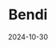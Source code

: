 ---  
layout: startup_page  
title: "Bendi"  
id: "bendi.ai"  
permalink: "/bendibendi.ai10302024/"  
website: "https://bendi.ai/"  
funding_round: "Pre-Seed"  
funding_amount: "$1.04M"  
investors: "Midven, Heartfelt Capital, Chasing Rainbows, Innovate UK"  
about: "Bendi is an AI-powered platform that helps businesses identify, analyze, and manage ESG risks in complex global supply chains. Its flagship platform, Prism, automates supply chain mapping and ESG risk assessments, providing a faster, more cost-effective way to surface hidden risks than traditional methods."  
markets: "Supply Chain Management, AI, ESG, Business Intelligence Platforms, Data Management, Information Services, Information Technology, Software"  
hq: "Birmingham, England, United Kingdom"  
founded_year: "2020"  
linkedin: "https://www.linkedin.com/company/bendi"  
twitter: ""  
instagram: ""  
facebook: "https://www.facebook.com/Bendi.sustainability"  
crunchbase: "https://www.crunchbase.com/organization/bendi-7e9d"  
pitchbook: "https://pitchbook.com/profiles/company/482300-38"  

date_display: "30-Oct-2024"  
date: "2024-10-30"

# SEO Optimization  
meta_title: "Bendi - Pre-Seed Funding ($1.04M)"  
meta_description: "Bendi, Bendi is an AI-powered platform that helps businesses identify, analyze, and manage ESG risks in complex global supply chains. Its flagship platform, ..."  
meta_keywords: "Bendi, Supply Chain Management, AI, ESG, Business Intelligence Platforms, Data Management, Information Services, Information Technology, Software, Pre-Seed funding"  
canonical_url: "https://startup.projectstartups.com/bendibendi.ai10302024/"  
---
